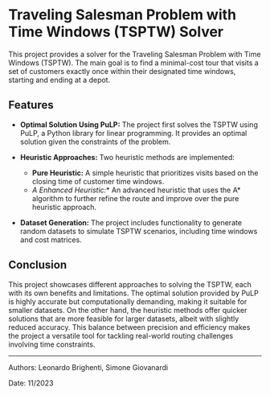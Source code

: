 # Traveling Salesman Problem with Time Windows (TSPTW) Solver

This project provides a solver for the Traveling Salesman Problem with Time Windows (TSPTW). The main goal is to find a minimal-cost tour that visits a set of customers exactly once within their designated time windows, starting and ending at a depot.

## Features

- **Optimal Solution Using PuLP:** The project first solves the TSPTW using PuLP, a Python library for linear programming. It provides an optimal solution given the constraints of the problem.

- **Heuristic Approaches:** Two heuristic methods are implemented:
  - **Pure Heuristic:** A simple heuristic that prioritizes visits based on the closing time of customer time windows.
  - **A* Enhanced Heuristic:** An advanced heuristic that uses the A* algorithm to further refine the route and improve over the pure heuristic approach.

- **Dataset Generation:** The project includes functionality to generate random datasets to simulate TSPTW scenarios, including time windows and cost matrices.

## Conclusion

This project showcases different approaches to solving the TSPTW, each with its own benefits and limitations. The optimal solution provided by PuLP is highly accurate but computationally demanding, making it suitable for smaller datasets. On the other hand, the heuristic methods offer quicker solutions that are more feasible for larger datasets, albeit with slightly reduced accuracy. This balance between precision and efficiency makes the project a versatile tool for tackling real-world routing challenges involving time constraints.

-----------------

Authors:
Leonardo Brighenti, Simone Giovanardi

Date: 11/2023

